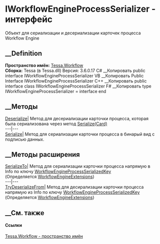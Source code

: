 # IWorkflowEngineProcessSerializer - интерфейс
Объект для сериализации и десериализации карточек процесса Workflow Engine
## __Definition
 **Пространство имён:** [Tessa.Workflow](N_Tessa_Workflow.htm)  
 **Сборка:** Tessa (в Tessa.dll) Версия: 3.6.0.17
C# __Копировать
     public interface IWorkflowEngineProcessSerializer
VB __Копировать
     Public Interface IWorkflowEngineProcessSerializer
C++ __Копировать
     public interface class IWorkflowEngineProcessSerializer
F# __Копировать
     type IWorkflowEngineProcessSerializer = interface end
##  __Методы
[Deserialize](M_Tessa_Workflow_IWorkflowEngineProcessSerializer_Deserialize.htm)|
Метод для десериализации карточки процесса, которая была сериализована через
метод
[Serialize(Card)](M_Tessa_Workflow_IWorkflowEngineProcessSerializer_Serialize.htm)  
---|---  
[Serialize](M_Tessa_Workflow_IWorkflowEngineProcessSerializer_Serialize.htm)|
Метод для сериализации карточки процесса в бинарый вид с подписью данных.  
## __Методы расширения
[SerializeTo](M_Tessa_Workflow_Helpful_WorkflowEngineExtensions_SerializeTo.htm)|
Метод для сериализации карточки процесса напрямую в Info по ключу
[WorkflowEngineProcessSerializedKey](F_Tessa_Workflow_Helpful_WorkflowEngineExtensions_WorkflowEngineProcessSerializedKey.htm)  
(Определяется
[WorkflowEngineExtensions](T_Tessa_Workflow_Helpful_WorkflowEngineExtensions.htm))  
---|---  
[TryDeserializeFrom](M_Tessa_Workflow_Helpful_WorkflowEngineExtensions_TryDeserializeFrom.htm)|
Метод для десирализации карточки процесса напрямую из Info по ключу
[WorkflowEngineProcessSerializedKey](F_Tessa_Workflow_Helpful_WorkflowEngineExtensions_WorkflowEngineProcessSerializedKey.htm)  
(Определяется
[WorkflowEngineExtensions](T_Tessa_Workflow_Helpful_WorkflowEngineExtensions.htm))  
##  __См. также
#### Ссылки
[Tessa.Workflow - пространство имён](N_Tessa_Workflow.htm)
